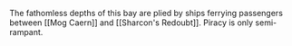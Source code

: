 The fathomless depths of this bay are plied by ships ferrying passengers between [[Mog Caern]] and [[Sharcon's Redoubt]]. Piracy is only semi-rampant.